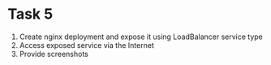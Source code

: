 # Task 5

1. Create nginx deployment and expose it using LoadBalancer service type
2. Access exposed service via the Internet
3. Provide screenshots
